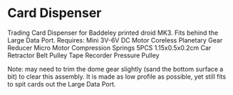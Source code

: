 # Card Dispenser
Trading Card Dispenser for Baddeley printed droid MK3.
Fits behind the Large Data Port.
Requires:
Mini 3V-6V DC Motor Coreless Planetary Gear Reducer Micro Motor
Compression Springs
5PCS 1.15x0.5x0.2cm Car Retractor Belt Pulley Tape Recorder Pressure Pulley

Note:  may need to trim the dome gear slightly (sand the bottom surface a bit) to clear this assembly.  It is made as low profile as possible, yet still fits to spit cards out the Large Data Port.
